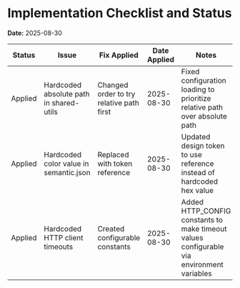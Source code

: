 # Implementation Checklist and Status

**Date:** 2025-08-30

| Status | Issue | Fix Applied | Date Applied | Notes |
|--------|-------|--------------|--------------|-------|
| Applied | Hardcoded absolute path in shared-utils | Changed order to try relative path first | 2025-08-30 | Fixed configuration loading to prioritize relative path over absolute path |
| Applied | Hardcoded color value in semantic.json | Replaced with token reference | 2025-08-30 | Updated design token to use reference instead of hardcoded hex value |
| Applied | Hardcoded HTTP client timeouts | Created configurable constants | 2025-08-30 | Added HTTP_CONFIG constants to make timeout values configurable via environment variables |

